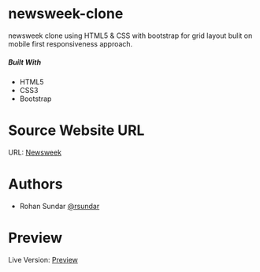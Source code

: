# newsweek-clone
newsweek clone using HTML5 &amp; CSS with bootstrap for grid layout bulit on mobile first responsiveness approach.

##### Built With
+ HTML5
+ CSS3
+ Bootstrap

# Source Website URL 

URL: [Newsweek](https://www.newsweek.com/)

# Authors
+ Rohan Sundar [@rsundar](https://github.com/rsundar)

# Preview
Live Version: [Preview](https://htmlpreview.github.io/?https://github.com/rsundar/newsweek-clone/blob/dev-branch/index.html)
